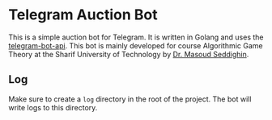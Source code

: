 # Telegram Auction Bot

This is a simple auction bot for Telegram. It is written in Golang and uses the [telegram-bot-api](https://core.telegram.org/bots/api).
This bot is mainly developed for course Algorithmic Game Theory at the Sharif University of Technology by [Dr. Masoud Seddighin](https://sites.google.com/view/masoudseddighin).

## Log

Make sure to create a `log` directory in the root of the project. The bot will write logs to this directory.